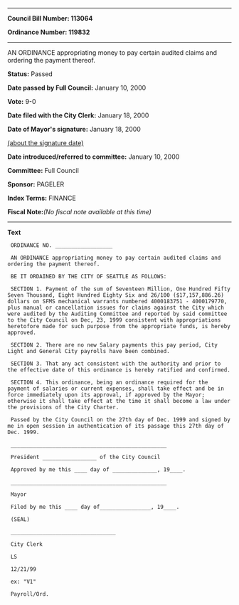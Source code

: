 

********

**Council Bill Number: 113064**
   
**Ordinance Number: 119832**
********

 AN ORDINANCE appropriating money to pay certain audited claims and ordering the payment thereof.

**Status:** Passed
   
**Date passed by Full Council:** January 10, 2000
   
**Vote:** 9-0
   
**Date filed with the City Clerk:** January 18, 2000
   
**Date of Mayor's signature:** January 18, 2000
   
[(about the signature date)](/~public/approvaldate.htm)
   
   
   
**Date introduced/referred to committee:** January 10, 2000
   
**Committee:** Full Council
   
**Sponsor:** PAGELER
   
   
**Index Terms:** FINANCE

**Fiscal Note:**_(No fiscal note available at this time)_

********

**Text**
   
```
 ORDINANCE NO. __________________

 AN ORDINANCE appropriating money to pay certain audited claims and ordering the payment thereof.

 BE IT ORDAINED BY THE CITY OF SEATTLE AS FOLLOWS:

 SECTION 1. Payment of the sum of Seventeen Million, One Hundred Fifty Seven Thousand, Eight Hundred Eighty Six and 26/100 ($17,157,886.26) dollars on SFMS mechanical warrants numbered 4000183751 - 4000179770, plus manual or cancellation issues for claims against the City which were audited by the Auditing Committee and reported by said committee to the City Council on Dec, 23, 1999 consistent with appropriations heretofore made for such purpose from the appropriate funds, is hereby approved.

 SECTION 2. There are no new Salary payments this pay period, City Light and General City payrolls have been combined.

 SECTION 3. That any act consistent with the authority and prior to the effective date of this ordinance is hereby ratified and confirmed.

 SECTION 4. This ordinance, being an ordinance required for the payment of salaries or current expenses, shall take effect and be in force immediately upon its approval, if approved by the Mayor; otherwise it shall take effect at the time it shall become a law under the provisions of the City Charter.

 Passed by the City Council on the 27th day of Dec. 1999 and signed by me in open session in authentication of its passage this 27th day of Dec. 1999.

 _________________________________________________

 President _________________ of the City Council

 Approved by me this ____ day of ______________, 19____.

 _________________________________________________

 Mayor

 Filed by me this ____ day of________________, 19____.

 (SEAL)

 _________________________________

 City Clerk

 LS

 12/21/99

 ex: "V1"

 Payroll/Ord.

```
